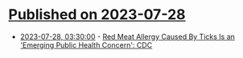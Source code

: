 # [Published on 2023-07-28](index.md)

* [2023-07-28, 03:30:00](https://science.slashdot.org/story/23/07/27/2134215/red-meat-allergy-caused-by-ticks-is-an-emerging-public-health-concern-cdc?utm_source=rss1.0mainlinkanon&utm_medium=feed) - [Red Meat Allergy Caused By Ticks Is an 'Emerging Public Health Concern': CDC](https://science.slashdot.org/story/23/07/27/2134215/red-meat-allergy-caused-by-ticks-is-an-emerging-public-health-concern-cdc?utm_source=rss1.0mainlinkanon&utm_medium=feed)
